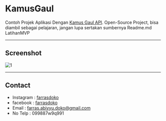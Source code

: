# KamusGaul
Contoh Projek Aplikasi Dengan [Kamus Gaul API](https://kitabgaul.com/api/). Open-Source Project, bisa diambil sebagai pelajaran, jangan lupa sertakan sumbernya
Readme.md LatihanMVP

---
## Screenshot

![1](https://raw.githubusercontent.com/farrasdoko/KamusGaul/master/Example.png)

---

## Contact

* Instagram : [farrasdoko](https://instagram.com/farrasdoko)
* facebook : [farrasdoko](https://facebook.com/farras.abiyyu.31)
* Email : farras.abiyyu.doko@gmail.com
* No Telp : 099887w9q991
